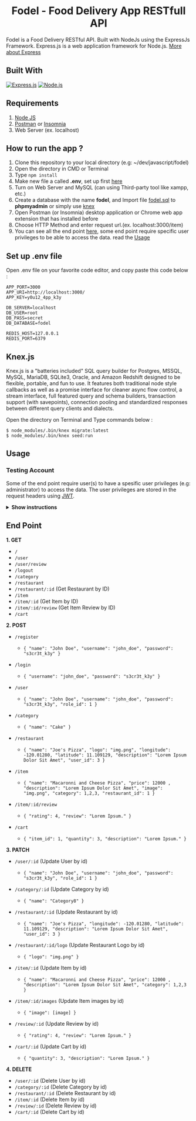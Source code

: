 <h1 align="center">Fodel - Food Delivery App RESTfull API</h1>



Fodel is a Food Delivery RESTful API. Built with NodeJs using the ExpressJs Framework.
Express.js is a web application framework for Node.js. [More about Express](https://en.wikipedia.org/wiki/Express.js)
## Built With
[![Express.js](https://img.shields.io/badge/Express.js-4.x-orange.svg?style=rounded-square)](https://expressjs.com/en/starter/installing.html)
[![Node.js](https://img.shields.io/badge/Node.js-v.12.14-green.svg?style=rounded-square)](https://nodejs.org/)

## Requirements
1. <a href="https://nodejs.org/en/download/">Node JS</a>
2. <a href="https://www.getpostman.com/">Postman</a> or <a href="https://insomnia.rest/">Insomnia</a>
3. Web Server (ex. localhost)

## How to run the app ?
1. Clone this repository to your local directory (e.g: ~/dev/javascript/fodel)
2. Open the directory in CMD or Terminal
3. Type `npm install`
4. Make new file a called **.env**, set up first [here](#set-up-env-file)
5. Turn on Web Server and MySQL (can using Third-party tool like xampp, etc.)
6. Create a database with the name **fodel**, and Import file [fodel.sql](fodel.sql) to **phpmyadmin** or simply use [knex](#knexjs)
7. Open Postman (or Insomnia) desktop application or Chrome web app extension that has installed before
8. Choose HTTP Method and enter request url.(ex. localhost:3000/item)
9. You can see all the end point [here](#end-point), some end point require specific user privileges to be able to access the data. read the [Usage](#usage)

## Set up .env file
Open .env file on your favorite code editor, and copy paste this code below :
```
APP_PORT=3000
APP_URI=http://localhost:3000/
APP_KEY=y0u12_4pp_k3y

DB_SERVER=localhost
DB_USER=root
DB_PASS=secret
DB_DATABASE=fodel

REDIS_HOST=127.0.0.1
REDIS_PORT=6379
```

## Knex.js
Knex.js is a "batteries included" SQL query builder for Postgres, MSSQL, MySQL, MariaDB, SQLite3, Oracle, and Amazon Redshift designed to be flexible, portable, and fun to use. It features both traditional node style callbacks as well as a promise interface for cleaner async flow control, a stream interface, full featured query and schema builders, transaction support (with savepoints), connection pooling and standardized responses between different query clients and dialects.

Open the directory on Terminal and Type commands below :
```
$ node_modules/.bin/knex migrate:latest
$ node_modules/.bin/knex seed:run
```

## Usage

### Testing Account
Some of the end point require user(s) to have a spesific user privileges (e.g: administrator) to access the data. The user privileges are stored in the request headers using <a href="https://jwt.io/">JWT</a>.

<details><summary><b>Show instructions</b></summary>

1. Open **phpmyadmin** or any other DBMS
2. Open **fodel** database and access **users** table
3. Choose a Record and copy the **username**
    * 1 = "Administrator"
    * 2 = "Restaurant"
    * 3 = "Customer"
4. Open Postman (or Insomnia), Access the **login** end point [here](#end-point)
5. On the formdata, fill username key with the copied username and password key with **"password"**
6. Copy the token from the HTTP Request response to be used to access the end point

</details>

## End Point
**1. GET**
* `/`
* `/user`
* `/user/review`
* `/logout`
* `/category`
* `/restaurant`
* `/restaurant/:id` (Get Restaurant by ID)
* `/item`
* `/item/:id` (Get Item by ID)
* `/item/:id/review` (Get Item Review by ID)
* `/cart`


**2. POST**
* `/register`
    * ``` { "name": "John Doe", "username": "john_doe", "password": "s3cr3t_k3y" } ```

* `/login`
    * ``` { "username": "john_doe", "password": "s3cr3t_k3y" } ```

* `/user`
    * ``` { "name": "John Doe", "username": "john_doe", "password": "s3cr3t_k3y", "role_id": 1 } ```

* `/category`
    * ``` { "name": "Cake" } ```

* `/restaurant`
    * ``` { "name": "Joe's Pizza", "logo": "img.png", "longitude": -120.01280, "latitude": 11.109129, "description": "Lorem Ipsum Dolor Sit Amet", "user_id": 3 } ```

* `/item`
    * ``` { "name": "Macaronni and Cheese Pizza", "price": 12000 , "description": "Lorem Ipsum Dolor Sit Amet", "image": "img.png", "category": 1,2,3, "restaurant_id": 1 } ```

* `/item/:id/review`
    * ``` { "rating": 4, "review": "Lorem Ipsum." } ```

* `/cart`
    * ``` { "item_id": 1, "quantity": 3, "description": "Lorem Ipsum." } ```

**3. PATCH**
* `/user/:id` (Update User by id)
   * ``` { "name": "John Doe", "username": "john_doe", "password": "s3cr3t_k3y", "role_id": 1 } ```

* `/category/:id` (Update Category by id)
   * ``` { "name": "Category8" } ```

* `/restaurant/:id` (Update Restaurant by id)
   * ``` { "name": "Joe's Pizza", "longitude": -120.01280, "latitude": 11.109129, "description": "Lorem Ipsum Dolor Sit Amet", "user_id": 3 } ```

* `/restaurant/:id/logo` (Update Restaurant Logo by id)
   * ``` { "logo": "img.png" } ```

* `/item/:id` (Update Item by id)
   * ``` { "name": "Macaronni and Cheese Pizza", "price": 12000 , "description": "Lorem Ipsum Dolor Sit Amet", "category": 1,2,3 } ```

* `/item/:id/images` (Update Item images by id)
   * ``` { "image": [image] } ```

* `/review/:id` (Update Review by id)
   * ``` { "rating": 4, "review": "Lorem Ipsum." } ```

* `/cart/:id` (Update Cart by id)
   * ``` { "quantity": 3, "description": "Lorem Ipsum." } ```

**4. DELETE**
* `/user/:id` (Delete User by id)
* `/category/:id` (Delete Category by id)
* `/restaurant/:id` (Delete Restaurant by id)
* `/item/:id` (Delete Item by id)
* `/review/:id` (Delete Review by id)
* `/cart/:id` (Delete Cart by id)
